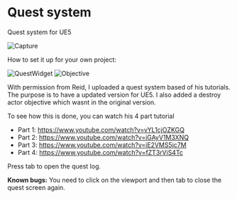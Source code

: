 # Quest system
 Quest system for UE5

![Capture](https://user-images.githubusercontent.com/2607194/178618393-ed920416-61d6-4b5a-98e0-7a40f03bbf9b.PNG)

How to set it up for your own project:

![QuestWidget](https://user-images.githubusercontent.com/2607194/194348425-2eab68af-fbf6-4887-adb4-8d31e74c4b2d.JPG)
![Objective](https://user-images.githubusercontent.com/2607194/194348433-3e87d8fe-cf33-4683-bb45-bf71520bb20b.JPG)


With permission from Reid, I uploaded a quest system based of his tutorials. The purpose is to have a updated version for UE5.
I also added a destroy actor objective which wasnt in the original version. 

To see how this is done, you can watch his 4 part tutorial

* Part 1: https://www.youtube.com/watch?v=vYL1cjOZKGQ
* Part 2: https://www.youtube.com/watch?v=iGAyV1M3XNQ
* Part 3: https://www.youtube.com/watch?v=iE2VMS5jc7M
* Part 4: https://www.youtube.com/watch?v=fZT3rViS4Tc


Press tab to open the quest log.

**Known bugs:**
You need to click on the viewport and then tab to close the quest screen again.



